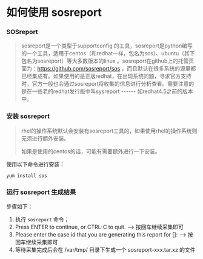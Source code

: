 # 如何使用 sosreport



### SOSreport

> sosreport是一个类型于supportconfig 的工具，sosreport是python编写的一个工具，适用于centos（和redhat一样，包名为sos）、ubuntu（其下包名为sosreport）等大多数版本的linux 。sosreport在github上的托管页面为：https://github.com/sosreport/sos ，而且默认在很多系统的源里都已经集成有。如果使用的是正版redhat，在出现系统问题，寻求官方支持时，官方一般也会通过sosreport将收集的信息进行分析查看。需要注意的是在一些老的redhat发行版中叫sysreport ------ 如redhat4.5之前的版本中。





### 安装 sosreport

> rhel的操作系统默认会安装有sosreport工具的，如果使用rhel的操作系统则无须进行额外安装。
>
> 如果是使用的centos的话，可能有需要额外进行一下安装。

使用以下命令进行安装：

```
yum install sos 
```



### 运行 sosreport 生成结果

步骤如下：

1. 执行 `sosreport` 命令；
2. Press ENTER to continue, or CTRL-C to quit. --> 按回车继续采集即可
3. Please enter the case id that you are generating this report for []:  --> 按回车继续采集即可
4. 等待采集完成后会在 /var/tmp/ 目录下生成一个 sosreport-xxx.tar.xz 的文件



